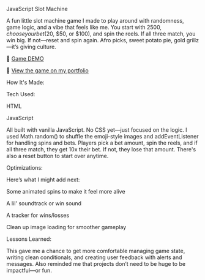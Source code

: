 JavaScript Slot Machine

A fun little slot machine game I made to play around with randomness, game logic, and a vibe that feels like me. You start with $2500, choose your bet ($20, $50, or $100), and spin the reels. If all three match, you win big. If not—reset and spin again. Afro picks, sweet potato pie, gold grillz—it’s giving culture.

🎥 [Game DEMO](https://github.com/user-attachments/assets/d90e4978-0f52-4b63-a8f4-3aab154e791a)



🔗 [View the game on my portfolio](https://digitalflower.tech)

How It's Made:

Tech Used:

HTML

JavaScript

All built with vanilla JavaScript. No CSS yet—just focused on the logic. I used Math.random() to shuffle the emoji-style images and addEventListener for handling spins and bets. Players pick a bet amount, spin the reels, and if all three match, they get 10x their bet. If not, they lose that amount. There's also a reset button to start over anytime.

Optimizations:

Here’s what I might add next:

Some animated spins to make it feel more alive

A lil' soundtrack or win sound

A tracker for wins/losses

Clean up image loading for smoother gameplay

Lessons Learned:

This gave me a chance to get more comfortable managing game state, writing clean conditionals, and creating user feedback with alerts and messages. Also reminded me that projects don’t need to be huge to be impactful—or fun.




